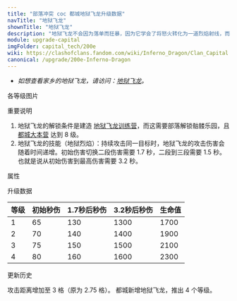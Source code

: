```yaml
---
title: "部落冲突 coc 都城地狱飞龙升级数据"
navTitle: "地狱飞龙"
shownTitle: "地狱飞龙"
description: "地狱飞龙不会因为落单而狂暴，因为它学会了将怒火转化为一道烈焰射线，而且射线造成的伤害会随着时间递增！"
module: upgrade-capital
imgFolder: capital_tech/200e
wiki: https://clashofclans.fandom.com/wiki/Inferno_Dragon/Clan_Capital
canonical: /upgrade/200e-Inferno-Dragon
---
```


- *如想查看家乡的地狱飞龙，请访问：[地狱飞龙](/upgrade/0604-Inferno-Dragon)。*

<UnitInfo :folder="$frontmatter.imgFolder" imgSrc="Inferno_Dragon_info.png" :imgAlt="$frontmatter.navTitle" :description="$frontmatter.description" />

<SmallTitle>各等级图片</SmallTitle>

<Panel>
    <UnitImgGroup :folder="$frontmatter.imgFolder">
        <UnitImg imgTitle="所有等级" imgSrc="Inferno_Dragon1.png" />
    </UnitImgGroup>
</Panel>

<SmallTitle>重要说明</SmallTitle>

1. 地狱飞龙的解锁条件是建造 [ 地狱飞龙训练营](/upgrade/234e-Inferno-Dragon-Barracks)，而这需要部落解锁骷髅乐园，且 [都城大本营](/upgrade/2400-Capital-Hall) 达到 8 级。
2. 地狱飞龙的技能（地狱烈焰）：持续攻击同一目标时，地狱飞龙的攻击伤害会随着时间递增。初始伤害切换二段伤害需要 1.7 秒，二段到三段需要 1.5 秒。也就是说从初始伤害到最高伤害需要 3.2 秒。

<SmallTitle>属性</SmallTitle>

<UnitProperties>
    <UnitProperty pKey="部队类型" pValue="空中单位" />
    <UnitProperty pKey="攻击偏好" pValue="无" />
    <UnitProperty pKey="伤害类型" pValue="单体伤害" />
    <UnitProperty pKey="攻击的目标" pValue="地面和空中目标" />
    <UnitProperty pKey="配兵人口" pValue="15" />
    <UnitProperty pKey="防守人口" pValue="15" />
    <UnitProperty pKey="移动速度" pValue="1.6 格/秒" />
    <UnitProperty pKey="攻击速度" pValue="0.128 秒/次" />
    <UnitProperty pKey="攻击距离" pValue="3 格" />
</UnitProperties>

<SmallTitle>升级数据</SmallTitle>

<UnitTable>

| 等级 | 初始秒伤 | 1.7秒后秒伤 | 3.2秒后秒伤 | 生命值 |
| ---- |  ----   |    ----    |    ----    |  ----  |
|   1  |    65   |     130    |    1300    |  1700  |
|   2  |    70   |     140    |    1400    |  1900  |
|   3  |    75   |     150    |    1500    |  2100  |
|   4  |    80   |     160    |    1600    |  2300  |
</UnitTable>

<SmallTitle>更新历史</SmallTitle>

<Timeline>
    <TimelineItem date="2023/09/14">
        <TimelineRow>攻击距离增加至 3 格（原为 2.75 格）。</TimelineRow>
    </TimelineItem>
    <TimelineItem date="2022/12/12">
        <TimelineRow>都城新增地狱飞龙，推出 4 个等级。</TimelineRow>
    </TimelineItem>
    <TimelineItem :historyBottom="true" />
</Timeline>